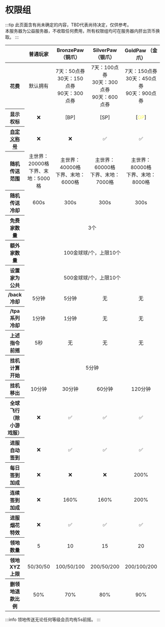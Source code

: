# 权限组

:::tip
此页面含有尚未确定的内容，TBD代表尚待决定，仅供参考。  
本服务器为公益服务器，不收取任何费用，所有权限组均可在服务器内肝出货币换取。
:::

<table style='text-align:center;'>
    <thead>
        <tr>
            <th></th><th>普通玩家</th><th>BronzePaw （铜爪）</th><th>SilverPaw （银爪）</th><th>GoldPaw （金爪）</th>
        </tr>
    </thead>
    <tbody>
        <tr>
            <th>花费</th>
            <td>默认拥有</td>
            <td>7天：50点券<br>30天：150点券<br>90天：300点券</td>
            <td>7天：100点券<br>30天：300点券<br>90天：600点券</td>
            <td>7天：150点券<br>30天：450点券<br>90天：900点券</td>
        </tr>
        <tr>
            <th>显示权标</th><td>❌</td><td>[BP]</td><td>[SP]</td><td>[<span style="color:#fcfc54;">GP</span>]</td>
        </tr>
        <tr>
            <th><a href="../feature/title.md#自定义称号">自定义称号</a></th><td>❌</td><td>❌</td><td>✅</td><td>✅</td>
        </tr>
        <tr>
            <th>随机传送范围</th><td>主世界：20000格<br>下界、末地：5000格</td><td>主世界：40000格<br>下界、末地：6000格</td><td>主世界：60000格<br>下界、末地：7000格</td><td>主世界：80000格<br>下界、末地：8000格</td>
        </tr>
        <tr>
            <th>随机传送冷却</th><td>600s</td><td>300s</td><td>300s</td><td>300s</td>
        </tr>
        <tr>
            <th>免费家数量</th><td colspan='4'>3个</td>
        </tr>
        <tr>
            <th>额外家数量</th><td colspan='4'>100金球球/个，上限10个
</td>
        </tr>
        <tr>
            <th>设置家为公共</th><td colspan='4'>500金球球/个，上限10个
</td>
        </tr>
        <tr>
            <th>/back 冷却</th><td>5分钟</td><td>5分钟</td><td>无</td><td>无</td>
        </tr>
        <tr>
            <th>/tpa系列冷却</th><td>1分钟</td><td>1分钟</td><td>无</td><td>无</td>
        </tr>
        <tr>
            <th>上述指令前摇</th><td>5秒</td><td>无</td><td>无</td><td>无</td>
        </tr>
                <tr>
            <th>挂机计算开始</th><td colspan='4'>5分钟</td>
        </tr>
        <tr>
            <th>挂机移出</th><td>10分钟</td><td>30分钟</td><td>60分钟</td><td>120分钟</td>
        </tr>
        <tr>
            <th>全球飞行<br>（除小游戏服）</th><td>❌</td><td>✅</td><td>✅</td><td>✅</td>
        </tr>
        <tr>
            <th>进服自动签到</th><td>❌</td><td>✅</td><td>✅</td><td>✅</td>
        </tr>
        <tr>
            <th>每日签到加成</th><td>❌</td><td>❌</td><td>❌</td><td>200%</td>
        </tr>
        <tr>
            <th>连续签到加成</th><td>❌</td><td>160%</td><td>160%</td><td>200%</td>
        </tr>
        <tr>
            <th>进服烟花特效</th><td>❌</td><td>✅</td><td>✅</td><td>✅</td>
        </tr>
        <tr>
            <th>领地数量</th><td>5</td><td>10</td><td>15</td><td>20</td>
        </tr>
        <tr>
            <th>领地XYZ上限</th><td>50/30/50</td><td>100/50/100</td><td>200/50/200</td><td>200/100/200</td>
        </tr>
        <tr>
            <th>删领地退款比例</th><td>50%</td><td>70%</td><td>80%</td><td>90%</td>
        </tr>
    </tbody>
</table>

:::info
领地传送无论任何等级会员均有5s前摇。
:::